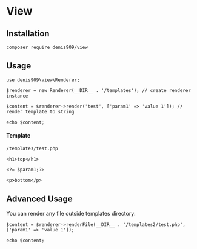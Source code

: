 # View

## Installation

`composer require denis909/view`

## Usage

```
use denis909\view\Renderer;

$renderer = new Renderer(__DIR__ . '/templates'); // create renderer instance

$content = $renderer->render('test', ['param1' => 'value 1']); // render template to string

echo $content;

```

#### Template

`/templates/test.php`

```
<h1>top</h1>

<?= $param1;?>

<p>bottom</p>
```

## Advanced Usage

You can render any file outside templates directory:

```
$content = $renderer->renderFile(__DIR__ . '/templates2/test.php', ['param1' => 'value 1']);

echo $content; 
```
